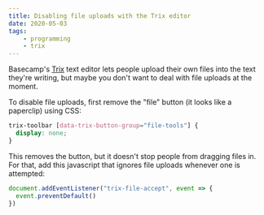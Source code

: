 ```yaml
---
title: Disabling file uploads with the Trix editor
date: 2020-05-03
tags:
    - programming
    - trix
---
```

Basecamp's [Trix](https://trix-editor.org) text editor lets people upload their own files into the text they're writing, but maybe you don't want to deal with file uploads at the moment.

To disable file uploads, first remove the "file" button (it looks like a paperclip) using CSS:

```css
trix-toolbar [data-trix-button-group="file-tools"] {
  display: none;
}
```

This removes the button, but it doesn't stop people from dragging files in. For that, add this javascript that ignores file uploads whenever one is attempted:

```jsx
document.addEventListener("trix-file-accept", event => {
  event.preventDefault()
})
```
